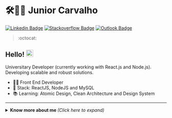 # 🛠👨‍💻 Junior Carvalho

[![Linkedin Badge](https://img.shields.io/badge/-LinkedIn-blue?style=for-the-badge&logo=Linkedin&logoColor=white&link=https://https://linkedin.com/in/la%C3%A9rcio-c-de-carvalho-junior-8b27a1195/)](https://linkedin.com/in/la%C3%A9rcio-c-de-carvalho-junior-8b27a1195/)
[![Stackoverflow Badge](https://img.shields.io/badge/-Stackoverflow-4CA143?style=for-the-badge&logo=Stackoverflow&logoColor=white&link=https://pt.stackoverflow.com/)](https://pt.stackoverflow.com/)
[![Outlook Badge](https://img.shields.io/badge/Outlook-blue?style=for-the-badge&logo=Outlook&logoColor=blue&link=mailto:laerciojrcarvalho18@outlook.com)](mailto:laerciojrcarvalho18@outlook.com)

> :octocat:
  ## Hello! <img src="https://github.com/JuniorCarvalho18/lucasgdb/blob/master/assets/hi.gif" width="22">

Universitary Developer (currently working with React.js and Node.js). Developing scalable and robust solutions.

- :office_worker: Front End Developer
- :blue_heart: Stack: ReactJS, NodeJS and MySQL
- :books: Learning: Atomic Design, Clean Architecture and Design System



---

<details>
  <summary> <b> Know more about me </b> <i>(Click here to expand)</i> </summary>
  <br>
    <a href="https://github.com/anuraghazra/github-readme-stats">
    <img
      align="center"
      src="https://github-readme-stats.vercel.app/api/top-langs/?username=JuniorCarvalho18&layout=compact&langs_count=7&theme=dracula"
    />
  </a>
  <a href="h
  <a href="https://github.com/anuraghazra/github-readme-stats">
    <img align="center" src="https://github-readme-stats.vercel.app/api?username=JuniorCarvalho18&show_icons=true&count_private=true&theme=radical&hide=issues" />
  </a>
  
---
  
  <p align="center">
    <a href="https://github.com/ryo-ma/github-profile-trophy" align="center">
      <img align="center" src="https://github-profile-trophy.vercel.app/?theme=dracula&margin-w=8&column=6&username=JuniorCarvalho18" alt="Trophies" />
    </a>
  </p>

  ## Some technologies

  ![HTML5](https://img.shields.io/badge/-HTML5-E34F26?style=flat-square&logo=html5&logoColor=white)
  ![CSS3](https://img.shields.io/badge/-CSS3-549FDE?style=flat-square&logo=css3&logoColor=white)
  ![JavaScript](https://img.shields.io/badge/-JavaScript-F7B93E?style=flat-square&logo=javascript&logoColor=fff)
  ![React](https://img.shields.io/badge/-React.js-45b8d8?style=flat-square&logo=react&logoColor=white)
  ![Ionic](https://img.shields.io/badge/-Ionic-45b8d8?style=flat-square&logo=ionic&logoColor=white)
  ![Nodejs](https://img.shields.io/badge/-Node.js-43853d?style=flat-square&logo=Node.js&logoColor=white)
  ![TypeScript](https://img.shields.io/badge/-TypeScript-0077C6?style=flat-square&logo=typescript&logoColor=fff)
  ![MySQL](https://img.shields.io/badge/-MySQL-00758F?style=flat-square&logo=mysql&logoColor=white)
  ![Docker](https://img.shields.io/badge/-Docker-46a2f1?style=flat-square&logo=docker&logoColor=white)
  ![Git](https://img.shields.io/badge/-Git-F05032?style=flat-square&logo=git&logoColor=white)
  ![npm](https://img.shields.io/badge/-NPM-CB3837?style=flat-square&logo=npm&logoColor=white)
  ![Styled Components](https://img.shields.io/badge/-Styled_Components-db7092?style=flat-square&logo=styled-components&logoColor=white)
  ![VSCode](https://img.shields.io/badge/-VSCode-0085D1?style=flat-square&logo=visual-studio-code&logoColor=white)
  ![Windows](https://img.shields.io/badge/-Windows-00ADEF?style=flat-square&logo=windows&logoColor=white)
</details>
